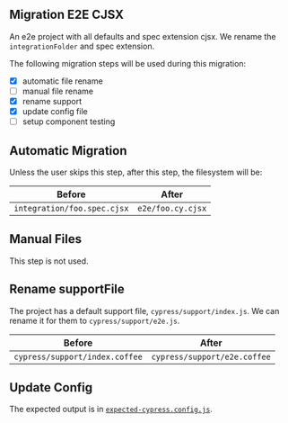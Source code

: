 ## Migration E2E CJSX

An e2e project with all defaults and spec extension cjsx. We rename the `integrationFolder` and spec extension.

The following migration steps will be used during this migration:

- [x] automatic file rename
- [ ] manual file rename
- [x] rename support
- [x] update config file
- [ ] setup component testing

## Automatic Migration

Unless the user skips this step, after this step, the filesystem will be:

| Before | After|
|---|---|
| `integration/foo.spec.cjsx` | `e2e/foo.cy.cjsx` |

## Manual Files

This step is not used.

## Rename supportFile

The project has a default support file, `cypress/support/index.js`. We can rename it for them to `cypress/support/e2e.js`.

| Before | After|
|---|---|
| `cypress/support/index.coffee` | `cypress/support/e2e.coffee` |

## Update Config

The expected output is in [`expected-cypress.config.js`](./expected-cypress.config.js).
